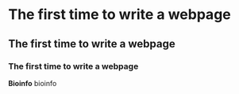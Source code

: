 # The first time to write a webpage
## The first time to write a webpage
### The first time to write a webpage
**Bioinfo**
bioinfo
